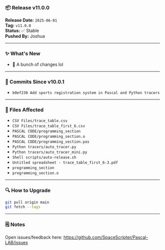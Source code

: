 ### 📦 Release v11.0.0

**Release Date:** `2025-06-01`  
**Tag:** `v11.0.0`  
**Status:** ✅ Stable  
**Pushed By:** Joshua

---

### ✨ What's New
- 🔧 A bunch of changes lol

---

### 🧾 Commits Since v10.0.1
- `b0ef230 Add sports registration system in Pascal and Python tracers`

---

### 📁 Files Affected
- `CSV Files/trace_table.csv`
- `CSV Files/trace_table_first_6.csv`
- `PASCAL CODE/programming_section`
- `PASCAL CODE/programming_section.o`
- `PASCAL CODE/programming_section.pas`
- `Python tracers/auto_tracer.py`
- `Python tracers/auto_tracer_mini.py`
- `Shell scripts/auto-release.sh`
- `Untitled spreadsheet - trace_table_first_6-3.pdf`
- `programming_section`
- `programming_section.o`

---

### 🔍 How to Upgrade
```bash
git pull origin main
git fetch --tags
```

---

### 🗒️ Notes
Open issues/feedback here: <https://github.com/SpaceScripter/Pascal-LAB/issues>
